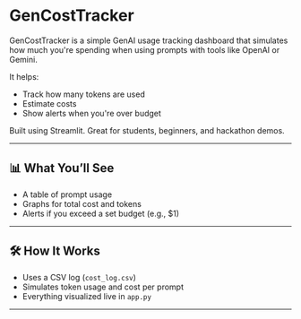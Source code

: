 # GenCostTracker 

GenCostTracker is a simple GenAI usage tracking dashboard that simulates how much you're spending when using prompts with tools like OpenAI or Gemini.

It helps:
- Track how many tokens are used
- Estimate costs
- Show alerts when you're over budget

Built using Streamlit. Great for students, beginners, and hackathon demos.

---

## 📊 What You’ll See

- A table of prompt usage
- Graphs for total cost and tokens
- Alerts if you exceed a set budget (e.g., $1)

---

## 🛠 How It Works

- Uses a CSV log (`cost_log.csv`)
- Simulates token usage and cost per prompt
- Everything visualized live in `app.py`

---
